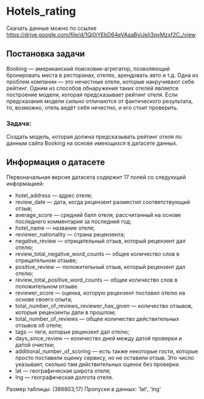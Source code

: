 # Hotels_rating
Скачать данные можно по ссылке https://drive.google.com/file/d/1Qj0iYEbD64eVAaaBylJeIi3qvMzxf2C_/view

## Постановка задачи

Booking — американский поисковик-агрегатор, позволяющий бронировать места в ресторанах, отелях, арендовать авто и т.д. Одна из проблем компании — это нечестные отели, которые накручивают себе рейтинг. Одним из способов обнаружения таких отелей является построение модели, которая предсказывает рейтинг отеля. Если предсказания модели сильно отличаются от фактического результата, то, возможно, отель ведёт себя нечестно, и его стоит проверить.

### Задача:
Создать модель, которая должна предсказывать рейтинг отеля по данным сайта Booking на основе имеющихся в датасете данных.

## Информация о датасете

Первоначальная версия датасета содержит 17 полей со следующей информацией:

* hotel_address — адрес отеля;
* review_date — дата, когда рецензент разместил соответствующий отзыв;
* average_score — средний балл отеля, рассчитанный на основе последнего комментария за последний год;
* hotel_name — название отеля;
* reviewer_nationality — страна рецензента;
* negative_review — отрицательный отзыв, который рецензент дал отелю;
* review_total_negative_word_counts — общее количество слов в отрицательном отзыве;
* positive_review — положительный отзыв, который рецензент дал отелю;
* review_total_positive_word_counts — общее количество слов в положительном отзыве.
* reviewer_score — оценка, которую рецензент поставил отелю на основе своего опыта;
* total_number_of_reviews_reviewer_has_given — количество отзывов, которые рецензенты дали в прошлом;
* total_number_of_reviews — общее количество действительных отзывов об отеле;
* tags — теги, которые рецензент дал отелю;
* days_since_review — количество дней между датой проверки и датой очистки;
* additional_number_of_scoring — есть также некоторые гости, которые просто поставили оценку сервису, но не оставили отзыв. Это число указывает, сколько там действительных оценок без проверки.
* lat — географическая широта отеля;
* lng — географическая долгота отеля.

Размер таблицы: (386803;17)
Пропуски в данных: 'lat', 'lng'
